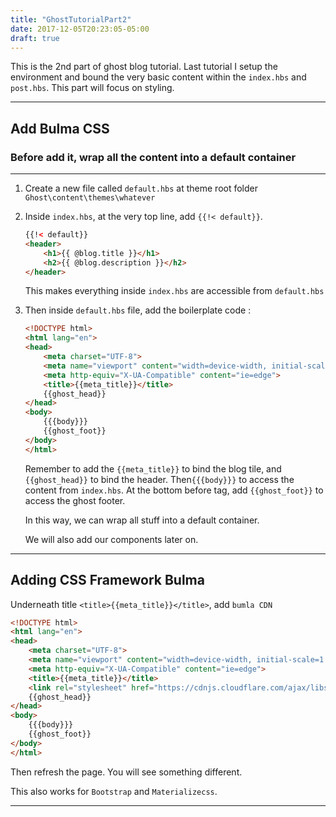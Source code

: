 ```yaml
---
title: "GhostTutorialPart2"
date: 2017-12-05T20:23:05-05:00
draft: true
---
```


This is the 2nd part of ghost blog tutorial. Last tutorial I setup the environment and bound the very basic content within the `index.hbs` and `post.hbs`. This part will focus on styling.

---

## Add Bulma CSS

### Before add it, wrap all the content into a default container

---



1. Create a new file called `default.hbs` at theme root folder `Ghost\content\themes\whatever`

2. Inside `index.hbs`, at the very top line, add `{{!< default}}`. 

   ```html
   {{!< default}}
   <header>
       <h1>{{ @blog.title }}</h1>
       <h2>{{ @blog.description }}</h2>
   </header>
   ```

   This makes everything inside `index.hbs` are accessible from `default.hbs`

3. Then inside `default.hbs` file, add the boilerplate code :

   ```html
   <!DOCTYPE html>
   <html lang="en">
   <head>
       <meta charset="UTF-8">
       <meta name="viewport" content="width=device-width, initial-scale=1.0">
       <meta http-equiv="X-UA-Compatible" content="ie=edge">
       <title>{{meta_title}}</title>
       {{ghost_head}}
   </head>
   <body>
       {{{body}}}
       {{ghost_foot}}
   </body>
   </html>
   ```

   Remember to add the `{{meta_title}}` to bind the blog tile, and `{{ghost_head}}` to bind the header. Then`{{{body}}}` to access the content from `index.hbs`. At the bottom before </body> tag, add `{{ghost_foot}}` to access the ghost footer.

   In this way, we can wrap all stuff into a default container.

   We will also add our components later on.

---

## Adding CSS Framework Bulma

Underneath title `<title>{{meta_title}}</title>`, add `bumla CDN`

```html
<!DOCTYPE html>
<html lang="en">
<head>
    <meta charset="UTF-8">
    <meta name="viewport" content="width=device-width, initial-scale=1.0">
    <meta http-equiv="X-UA-Compatible" content="ie=edge">
    <title>{{meta_title}}</title>
    <link rel="stylesheet" href="https://cdnjs.cloudflare.com/ajax/libs/bulma/0.6.1/css/bulma.css">
    {{ghost_head}}
</head>
<body>
    {{{body}}}
    {{ghost_foot}}
</body>
</html>
```

Then refresh the page. You will see something different.

This also works for `Bootstrap` and `Materializecss`.

---


